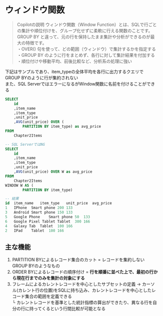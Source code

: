# ウィンドウ関数
> Copilotの説明
> ウィンドウ関数（Window Function）とは、SQLで行ごとの集計や順位付けを、グループ化せずに柔軟に行える関数のことです。  
> GROUP BY と違って、元の行を保持したまま集計や分析ができるのが最大の特徴です。  
> ・OVER() 句を使って、どの範囲（ウィンドウ）で集計するかを指定する  
> ・GROUP BY のように行をまとめず、各行に対して集計結果を付加する  
> ・順位付けや移動平均、前後比較など、分析系の処理に強い  

下記はサンプルであり、item_typeの全体平均を各行に出力するクエリでGROUP BYのように行が集約されない  
また、SQL ServerではエラーになるがWindow関数に名前を付けることができる
``` SQL
SELECT
	id
	,item_name
	,item_type
	,unit_price
	,AVG(unit_price) OVER (
		PARTITION BY item_type) as avg_price
FROM
	Chapter2Items

-- SQL ServerではNG
SELECT
	id
	,item_name
	,item_type
	,unit_price
	,AVG(unit_price) OVER W as avg_price
FROM
	Chapter2Items
WINDOW W AS (
		PARTITION BY item_type)

-- 結果
id	item_name	item_type	unit_price	avg_price
1	IPhone	Smart phone	200	133
3	Android	Smart phone	150	133
5	Google Phone	Smart phone	50	133
6	Google Pixel Tablet	Tablet	300	166
4	Galaxy Tab	Tablet	100	166
2	IPad	Tablet	100	166
```

## 主な機能
1. PARTITION BYによるレコード集合のカット = レコードを集約しないGROUP BYのようなもの
2. ORDER BYによるレコードの順序付け = **行を順番に並べた上で、最初の行から現在行までのみを集計の対象にする**
3. フレームによるカレントレコードを中心としたサブセットの定義 -> カーソル(カレント行の位置)をSQLに持ち込み、カレントレコードを中心としたレコード集合の範囲を定義できる  
└ カレントレコードを基準とした統計指標の算出ができたり、異なる行を自分の行に持ってくるという行間比較が可能となる 
